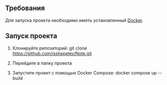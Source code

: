 ## Требования

Для запуска проекта необходимо иметь установленный [Docker](https://www.docker.com/).

## Запуск проекта

1. Клонируйте репозиторий:
  git clone https://github.com/isshepelev/Note.git

2. Перейдите в папку проекта
   
3. Запустите проект с помощью Docker Compose:
   docker compose up --build

